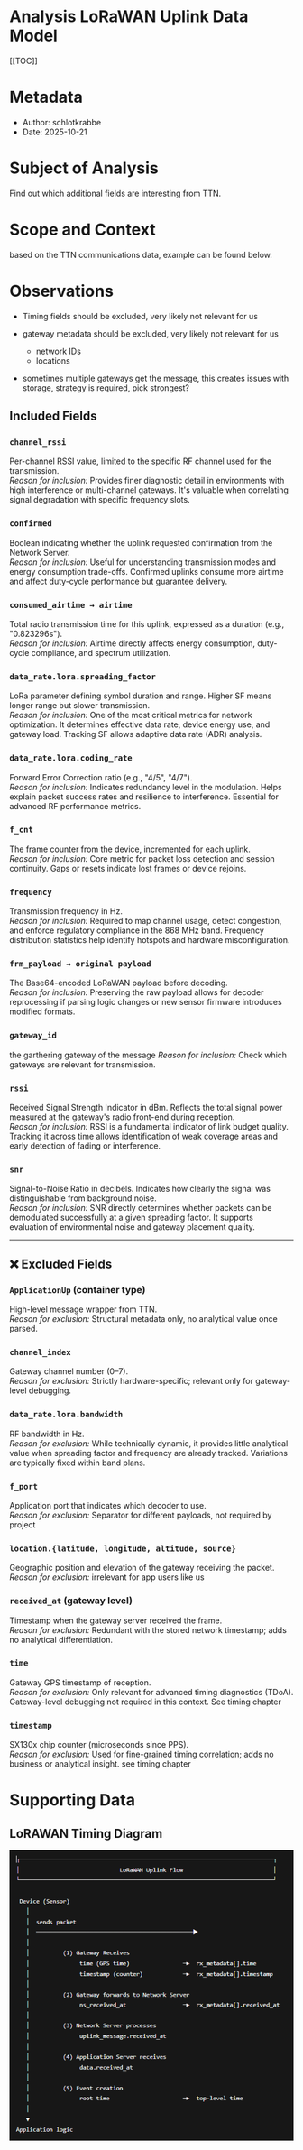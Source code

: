 # Analysis LoRaWAN Uplink Data Model

[[TOC]]

# Metadata

- Author: schlotkrabbe
- Date: 2025-10-21

# Subject of Analysis

Find out which additional fields are interesting from TTN.

# Scope and Context

based on the TTN communications data, example can be found below.

# Observations

- Timing fields should be excluded, very likely not relevant for us

- gateway metadata should be excluded, very likely not relevant for us

  - network IDs
  - locations

- sometimes multiple gateways get the message, this creates issues with storage, strategy is required, pick strongest?

## Included Fields

### `channel_rssi`

Per-channel RSSI value, limited to the specific RF channel used for the transmission.  
_Reason for inclusion:_ Provides finer diagnostic detail in environments with high interference or multi-channel gateways. It's valuable when correlating signal degradation with specific frequency slots.

### `confirmed`

Boolean indicating whether the uplink requested confirmation from the Network Server.  
_Reason for inclusion:_ Useful for understanding transmission modes and energy consumption trade-offs. Confirmed uplinks consume more airtime and affect duty-cycle performance but guarantee delivery.

### `consumed_airtime → airtime`

Total radio transmission time for this uplink, expressed as a duration (e.g., "0.823296s").  
_Reason for inclusion:_ Airtime directly affects energy consumption, duty-cycle compliance, and spectrum utilization.

### `data_rate.lora.spreading_factor`

LoRa parameter defining symbol duration and range. Higher SF means longer range but slower transmission.  
_Reason for inclusion:_ One of the most critical metrics for network optimization. It determines effective data rate, device energy use, and gateway load. Tracking SF allows adaptive data rate (ADR) analysis.

### `data_rate.lora.coding_rate`

Forward Error Correction ratio (e.g., "4/5", "4/7").  
_Reason for inclusion:_ Indicates redundancy level in the modulation. Helps explain packet success rates and resilience to interference. Essential for advanced RF performance metrics.

### `f_cnt`

The frame counter from the device, incremented for each uplink.  
_Reason for inclusion:_ Core metric for packet loss detection and session continuity. Gaps or resets indicate lost frames or device rejoins.

### `frequency`

Transmission frequency in Hz.  
_Reason for inclusion:_ Required to map channel usage, detect congestion, and enforce regulatory compliance in the 868 MHz band. Frequency distribution statistics help identify hotspots and hardware misconfiguration.

### `frm_payload → original payload`

The Base64-encoded LoRaWAN payload before decoding.  
_Reason for inclusion:_ Preserving the raw payload allows for decoder reprocessing if parsing logic changes or new sensor firmware introduces modified formats.

### `gateway_id`

the garthering gateway of the message
_Reason for inclusion:_ Check which gateways are relevant for transmission.

### `rssi`

Received Signal Strength Indicator in dBm. Reflects the total signal power measured at the gateway's radio front-end during reception.  
_Reason for inclusion:_ RSSI is a fundamental indicator of link budget quality. Tracking it across time allows identification of weak coverage areas and early detection of fading or interference.

### `snr`

Signal-to-Noise Ratio in decibels. Indicates how clearly the signal was distinguishable from background noise.  
_Reason for inclusion:_ SNR directly determines whether packets can be demodulated successfully at a given spreading factor. It supports evaluation of environmental noise and gateway placement quality.

---

## ❌ Excluded Fields

### `ApplicationUp` (container type)

High-level message wrapper from TTN.  
_Reason for exclusion:_ Structural metadata only, no analytical value once parsed.

### `channel_index`

Gateway channel number (0–7).  
_Reason for exclusion:_ Strictly hardware-specific; relevant only for gateway-level debugging.

### `data_rate.lora.bandwidth`

RF bandwidth in Hz.  
_Reason for exclusion:_ While technically dynamic, it provides little analytical value when spreading factor and frequency are already tracked. Variations are typically fixed within band plans.

### `f_port`

Application port that indicates which decoder to use.  
_Reason for exclusion:_ Separator for different payloads, not required by project

### `location.{latitude, longitude, altitude, source}`

Geographic position and elevation of the gateway receiving the packet.  
_Reason for exclusion:_ irrelevant for app users like us

### `received_at` (gateway level)

Timestamp when the gateway server received the frame.  
_Reason for exclusion:_ Redundant with the stored network timestamp; adds no analytical differentiation.

### `time`

Gateway GPS timestamp of reception.  
_Reason for exclusion:_ Only relevant for advanced timing diagnostics (TDoA). Gateway-level debugging not required in this context. See timing chapter

### `timestamp`

SX130x chip counter (microseconds since PPS).  
_Reason for exclusion:_ Used for fine-grained timing correlation; adds no business or analytical insight. see timing chapter

# Supporting Data

## LoRAWAN Timing Diagram

![alt text](image.png)
